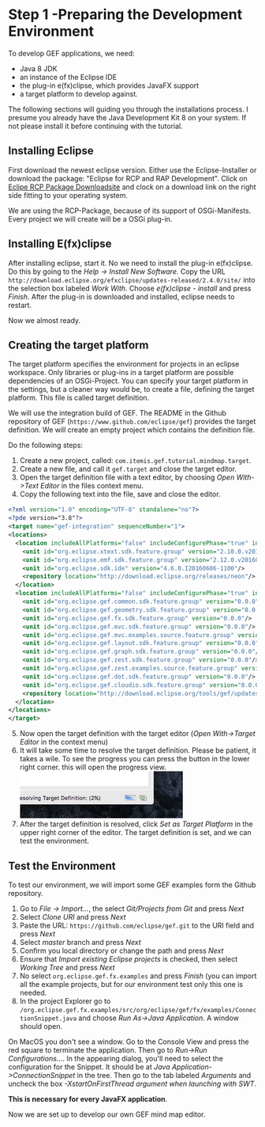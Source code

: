 # Step 1 -Preparing the Development Environment

To develop GEF applications, we need:

* Java 8 JDK
* an instance of the Eclipse IDE
* the plug-in e(fx)clipse, which provides JavaFX support 
* a target platform to develop against.

The following sections will guiding you through the installations process. I presume you already have the Java Development Kit 8 on your system. If not please install it before continuing with the tutorial. 


## Installing Eclipse
First download the newest eclipse version. Either use the Eclipse-Installer or download the package: "Eclipse for RCP and RAP Development".
Click on [Eclipe RCP Package Downloadsite](http://www.eclipse.org/downloads/packages/eclipse-rcp-and-rap-developers/neonr) and clock on a download link on the right side fitting to your operating system.

We are using the RCP-Package, because of its support of OSGi-Manifests. Every project we will create will be a OSGi plug-in.


## Installing E(fx)clipse 

After installing eclipse, start it. No we need to install the plug-in e(fx)clipse. Do this by going to the *Help -> Install New  Software*.
Copy the URL `http://download.eclipse.org/efxclipse/updates-released/2.4.0/site/` into the selection box labeled *Work With*.
Choose *e(fx)clipse - install* and press *Finish*. After the plug-in is downloaded and installed, eclipse needs to restart.

Now we almost ready.

## Creating the target platform

The target platform specifies the environment for projects in an eclipse workspace. Only libraries or plug-ins in a target platform are possible dependencies of an OSGi-Project.
You can specify your target platform in the settings, but a cleaner way would be, to create a file, defining the target platform. This file is called target definition.

We will use the integration build of GEF. The README in the Github repository of GEF (`https://www.github.com/eclipse/gef`) provides the target definition. We will create an empty project which contains the definition file.

Do the following steps:

1. Create a new project, called: `com.itemis.gef.tutorial.mindmap.target`.  
2. Create a new file, and call it `gef.target` and close the target editor.
3. Open the target definition file with a text editor, by choosing  *Open With->Text Editor* in the files context menu. 
4. Copy the following text into the file, save and close the editor.
```xml
<?xml version="1.0" encoding="UTF-8" standalone="no"?>
<?pde version="3.8"?>
<target name="gef-integration" sequenceNumber="1">
<locations>
  <location includeAllPlatforms="false" includeConfigurePhase="true" includeMode="planner" includeSource="true" type="InstallableUnit">
    <unit id="org.eclipse.xtext.sdk.feature.group" version="2.10.0.v201605250459"/>
    <unit id="org.eclipse.emf.sdk.feature.group" version="2.12.0.v20160526-0356"/>
    <unit id="org.eclipse.sdk.ide" version="4.6.0.I20160606-1100"/>
    <repository location="http://download.eclipse.org/releases/neon"/>
  </location>
  <location includeAllPlatforms="false" includeConfigurePhase="true" includeMode="planner" includeSource="true" type="InstallableUnit">
    <unit id="org.eclipse.gef.common.sdk.feature.group" version="0.0.0"/>
    <unit id="org.eclipse.gef.geometry.sdk.feature.group" version="0.0.0"/>
    <unit id="org.eclipse.gef.fx.sdk.feature.group" version="0.0.0"/>
    <unit id="org.eclipse.gef.mvc.sdk.feature.group" version="0.0.0"/>
    <unit id="org.eclipse.gef.mvc.examples.source.feature.group" version="0.0.0"/>
    <unit id="org.eclipse.gef.layout.sdk.feature.group" version="0.0.0"/>
    <unit id="org.eclipse.gef.graph.sdk.feature.group" version="0.0.0"/>
    <unit id="org.eclipse.gef.zest.sdk.feature.group" version="0.0.0"/>
    <unit id="org.eclipse.gef.zest.examples.source.feature.group" version="0.0.0"/>
    <unit id="org.eclipse.gef.dot.sdk.feature.group" version="0.0.0"/>
    <unit id="org.eclipse.gef.cloudio.sdk.feature.group" version="0.0.0"/>
    <repository location="http://download.eclipse.org/tools/gef/updates/integration"/>
  </location>
</locations>
</target>
```
5. Now open the target definition with the target editor (*Open With->Target Editor* in the context menu)
6. It will take some time to resolve the target definition. Please be patient, it takes a wile. To see the progress you can press the button in the lower right corner. this will open the progress view.
![Button to open Progress View](images/target_progress.png "Button to open Progress View in the lower left corner of the eclipse window")
7. After the target definition is resolved, click *Set as Target Platform* in the upper right corner of the editor. The target definition is set, and we can test the environment.

## Test the Environment

To test our environment, we will import some GEF examples form the Github repository.

1. Go to *File -> Import...*, the select *Git/Projects from Git* and press *Next*
2. Select *Clone URI* and press *Next*
3. Paste the URL: `https://github.com/eclipse/gef.git` to the URI field and press *Next*
4. Select *master* branch and press *Next*
5. Confirm you local directory or change the path and press *Next*
6. Ensure that *Import existing Eclipse projects* is checked, then select *Working Tree* and press *Next*
7. No select `org.eclipse.gef.fx.examples` and press *Finish* (you can import all the example projects, but for our environment test only this one is needed.
8. In the project Explorer go to `/org.eclipse.gef.fx.examples/src/org/eclipse/gef/fx/examples/ConnectionSnippet.java` and choose *Run As->Java Application*. A window should open.

On MacOS you don't see a window. Go to the Console View and press the red square to terminate the application. Then go to *Run->Run Configurations...*. In the appearing dialog, you'll need to select the 
configuration for the Snippet. It should be at *Java Application->ConnectionSnippet* in the tree. Then go to the tab labeled *Arguments* and uncheck the box *-XstartOnFirstThread argument when launching with SWT*. 

**This is necessary for every JavaFX application**.

Now we are set up to develop our own GEF mind map editor.



